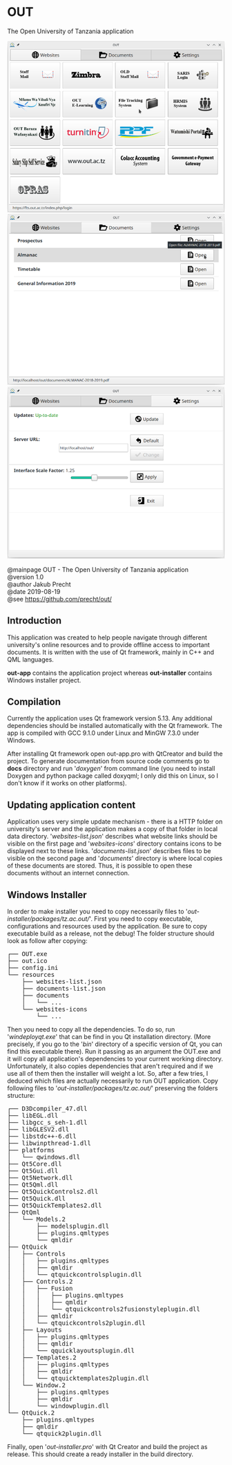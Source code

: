 # OUT
The Open University of Tanzania application

![alt text](docs/screens/s1.png)
![alt text](docs/screens/s2.png)
![alt text](docs/screens/s4.png)

@mainpage OUT - The Open University of Tanzania application  
@version 1.0  
@author Jakub Precht  
@date 2019-08-19  
@see https://github.com/precht/out/  

## Introduction

This application was created to help people navigate through different university's online resources and to
provide offline access to important documents.
It is written with the use of Qt framework, mainly in C++ and QML languages.

<b>out-app</b> contains the application project whereas <b>out-installer</b> contains Windows installer project.

## Compilation

Currently the application uses Qt framework version 5.13. Any additional dependencies should be installed automatically 
with the Qt framework. The app is compiled with GCC 9.1.0 under Linux and MinGW 7.3.0 under Windows.

After installing Qt framework open out-app.pro with QtCreator and build the project. To generate documentation from 
source code comments go to <b>docs</b> directory and run '<em>doxygen</em>' from command line (you need to install 
Doxygen and python package called doxyqml; I only did this on Linux, so I don't know if it works on other platforms).

## Updating application content

Application uses very simple update mechanism - there is a HTTP folder on university's server and the application makes
a copy of that folder in local data directory. '<em>websites-list.json</em>' describes what website links should be
visible on the first page and '<em>websites-icons</em>' directory contains icons to be displayed next to these links.
'<em>documents-list.json</em>' describes files to be visible on the second page and '<em>documents</em>' directory is
where local copies of these documents are stored. Thus, it is possible to open these documents without an internet 
connection.


## Windows Installer

In order to make installer you need to copy necessarily files to '<em>out-installer/packages/tz.ac.out/</em>'. First 
you need to copy executable, configurations and resources used by the application. Be sure to copy executable build as 
a release, not the debug! The folder structure should look as follow after copying: <br>

<pre>
┌── OUT.exe
├── out.ico
├── config.ini
└── resources
    ├── websites-list.json
    ├── documents-list.json
    ├── documents
    │   └── ...
    └── websites-icons
        └── ...
</pre>

Then you need to copy all the dependencies. To do so, run '<em>windeployqt.exe</em>' that can be find in you Qt 
installation directory. (More precisely, if you go to the '<em>bin</em>' directory of a specific version of Qt, you can 
find this executable there). Run it passing as an argument the OUT.exe and it will copy all application's dependencies 
to your current working directory. Unfortunately, it also copies dependencies that aren't required and if we use all of
them then the installer will weight a lot. So, after a few tries, I deduced which files are actually necessarily to run 
OUT application. Copy following files to '<em>out-installer/packages/tz.ac.out/</em>' preserving the folders 
structure: <br>

<pre>
┌── D3Dcompiler_47.dll
├── libEGL.dll
├── libgcc_s_seh-1.dll
├── libGLESV2.dll
├── libstdc++-6.dll
├── libwinpthread-1.dll
├── platforms
│   └── qwindows.dll
├── Qt5Core.dll
├── Qt5Gui.dll
├── Qt5Network.dll
├── Qt5Qml.dll
├── Qt5QuickControls2.dll
├── Qt5Quick.dll
├── Qt5QuickTemplates2.dll
├── QtQml
│   └── Models.2
│       ├── modelsplugin.dll
│       ├── plugins.qmltypes
│       └── qmldir
├── QtQuick
│   ├── Controls
│   │   ├── plugins.qmltypes
│   │   ├── qmldir
│   │   └── qtquickcontrolsplugin.dll
│   ├── Controls.2
│   │   ├── Fusion
│   │   │   ├── plugins.qmltypes
│   │   │   ├── qmldir
│   │   │   └── qtquickcontrols2fusionstyleplugin.dll
│   │   ├── qmldir
│   │   └── qtquickcontrols2plugin.dll
│   ├── Layouts
│   │   ├── plugins.qmltypes
│   │   ├── qmldir
│   │   └── qquicklayoutsplugin.dll
│   ├── Templates.2
│   │   ├── plugins.qmltypes
│   │   ├── qmldir
│   │   └── qtquicktemplates2plugin.dll
│   └── Window.2
│       ├── plugins.qmltypes
│       ├── qmldir
│       └── windowplugin.dll
└── QtQuick.2
    ├── plugins.qmltypes
    ├── qmldir
    └── qtquick2plugin.dll
</pre>

Finally, open '<em>out-installer.pro</em>' with Qt Creator and build the project as release. This should create a ready 
installer in the build directory.

